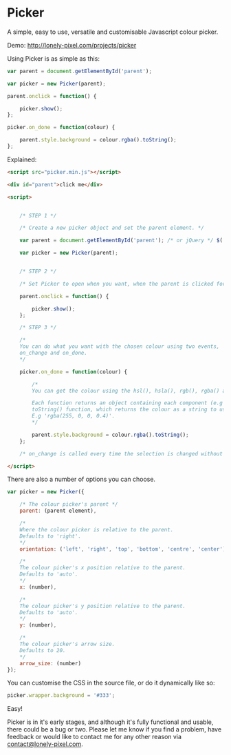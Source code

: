Picker
======

A simple, easy to use, versatile and customisable Javascript colour picker.


Demo: http://lonely-pixel.com/projects/picker


Using Picker is as simple as this: 

```javascript
var parent = document.getElementById('parent');

var picker = new Picker(parent);

parent.onclick = function() {

    picker.show();
};

picker.on_done = function(colour) {

    parent.style.background = colour.rgba().toString();
};
```

Explained: 

```html
<script src="picker.min.js"></script>

<div id="parent">click me</div>

<script>


    /* STEP 1 */

    /* Create a new picker object and set the parent element. */

    var parent = document.getElementById('parent'); /* or jQuery */ $('#parent');

    var picker = new Picker(parent);


    /* STEP 2 */

    /* Set Picker to open when you want, when the parent is clicked for example. */

    parent.onclick = function() {

        picker.show();
    };

    /* STEP 3 */

    /*
    You can do what you want with the chosen colour using two events,
    on_change and on_done.
    */

    picker.on_done = function(colour) {

        /*
        You can get the colour using the hsl(), hsla(), rgb(), rgba() and hex() functions.

        Each function returns an object containing each component (e.g r, g and b) and a
        toString() function, which returns the colour as a string to use with CSS or JS.
        E.g 'rgba(255, 0, 0, 0.4)'.
        */

        parent.style.background = colour.rgba().toString();
    };

    /* on_change is called every time the selection is changed without clicking 'ok' */

</script>
```

There are also a number of options you can choose. 

```javascript
var picker = new Picker({

    /* The colour picker's parent */
    parent: (parent element),

    /*
    Where the colour picker is relative to the parent.
    Defaults to 'right'.
    */
    orientation: ('left', 'right', 'top', 'bottom', 'centre', 'center'),

    /*
    The colour picker's x position relative to the parent.
    Defaults to 'auto'.
    */
    x: (number),

    /*
    The colour picker's y position relative to the parent.
    Defaults to 'auto'.
    */
    y: (number),

    /*
    The colour picker's arrow size.
    Defaults to 20.
    */
    arrow_size: (number)
});
```


You can customise the CSS in the source file, or do it dynamically like so: 

```javascript
picker.wrapper.background = '#333';
```

Easy! 

Picker is in it's early stages, and although it's fully functional and usable, there could be a bug or two. Please let me know if you find a problem, have feedback or would like to contact me for any other reason via contact@lonely-pixel.com. 
